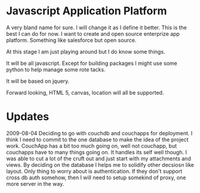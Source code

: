 Javascript Application Platform
================================

A very bland name for sure. I will change it as I define it better. This is the best I can do for now. I want to create and open source enterprize app platform. Something like salesforce but open source. 

At this stage I am just playing around but I do know some things. 

It will be all javascript. Except for building packages I might use some python to help manage some rote tacks. 

It will be based on jquery. 

Forward looking, HTML 5, canvas, location will all be supported.

Updates
=======

2009-08-04
Deciding to go with couchdb and couchapps for deployment. I think I need to commit to the one database to make the idea of the project work. CouchApp has a bit too much going on, well not couchapp, but couchapps have to many things going on. It handles its self well though. I was able to cut a lot of the cruft out and just start with my attachments and views. By deciding on the database I helps me to solidify other decsiosn like layout. Only thing to worry about is authentication. If they don't support cross db auth somehow, then I will need to setup somekind of proxy, one more server in the way. 

